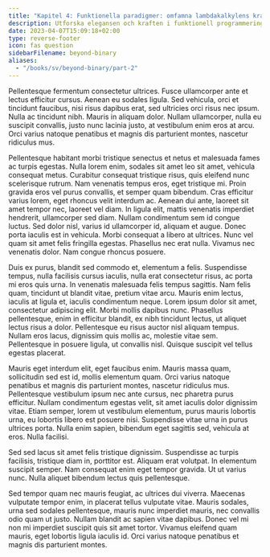 ```yaml
---
title: "Kapitel 4: Funktionella paradigmer: omfamna lambdakalkylens kraft"
description: Utforska elegansen och kraften i funktionell programmering.
date: 2023-04-07T15:09:18+02:00
type: reverse-footer
icon: fas question
sidebarFilename: beyond-binary
aliases:
  - "/books/sv/beyond-binary/part-2"
---
```

Pellentesque fermentum consectetur ultrices. Fusce ullamcorper ante et lectus efficitur cursus. Aenean eu sodales ligula. Sed vehicula, orci et tincidunt faucibus, nisi risus dapibus erat, sed ultricies orci risus nec ipsum. Nulla ac tincidunt nibh. Mauris in aliquam dolor. Nullam ullamcorper, nulla eu suscipit convallis, justo nunc lacinia justo, at vestibulum enim eros at arcu. Orci varius natoque penatibus et magnis dis parturient montes, nascetur ridiculus mus.

Pellentesque habitant morbi tristique senectus et netus et malesuada fames ac turpis egestas. Nulla lorem enim, sodales sit amet leo sit amet, vehicula consequat metus. Curabitur consequat tristique risus, quis eleifend nunc scelerisque rutrum. Nam venenatis tempus eros, eget tristique mi. Proin gravida eros vel purus convallis, et semper quam bibendum. Cras efficitur varius lorem, eget rhoncus velit interdum ac. Aenean dui ante, laoreet sit amet tempor nec, laoreet vel diam. In ligula elit, mattis venenatis imperdiet hendrerit, ullamcorper sed diam. Nullam condimentum sem id congue luctus. Sed dolor nisl, varius id ullamcorper id, aliquam et augue. Donec porta iaculis est in vehicula. Morbi consequat a libero at ultrices. Nunc vel quam sit amet felis fringilla egestas. Phasellus nec erat nulla. Vivamus nec venenatis dolor. Nam congue rhoncus posuere.

Duis ex purus, blandit sed commodo et, elementum a felis. Suspendisse tempus, nulla facilisis cursus iaculis, nulla erat consectetur risus, ac porta mi eros quis urna. In venenatis malesuada felis tempus sagittis. Nam felis quam, tincidunt ut blandit vitae, pretium vitae arcu. Mauris enim lectus, iaculis at ligula et, iaculis condimentum neque. Lorem ipsum dolor sit amet, consectetur adipiscing elit. Morbi mollis dapibus nunc. Phasellus pellentesque, enim in efficitur blandit, ex nibh tincidunt lectus, ut aliquet lectus risus a dolor. Pellentesque eu risus auctor nisl aliquam tempus. Nullam eros lacus, dignissim quis mollis ac, molestie vitae sem. Pellentesque in posuere ligula, ut convallis nisl. Quisque suscipit vel tellus egestas placerat.

Mauris eget interdum elit, eget faucibus enim. Mauris massa quam, sollicitudin sed est id, mollis elementum quam. Orci varius natoque penatibus et magnis dis parturient montes, nascetur ridiculus mus. Pellentesque vestibulum ipsum nec ante cursus, nec pharetra purus efficitur. Nullam condimentum egestas velit, sit amet iaculis dolor dignissim vitae. Etiam semper, lorem ut vestibulum elementum, purus mauris lobortis urna, eu lobortis libero est posuere nisi. Suspendisse vitae urna in purus ultrices porta. Nulla enim sapien, bibendum eget sagittis sed, vehicula at eros. Nulla facilisi.

Sed sed lacus sit amet felis tristique dignissim. Suspendisse ac turpis facilisis, tristique diam in, porttitor est. Aliquam erat volutpat. In elementum suscipit semper. Nam consequat enim eget tempor gravida. Ut ut varius nunc. Nulla aliquet bibendum lectus quis pellentesque.

Sed tempor quam nec mauris feugiat, ac ultrices dui viverra. Maecenas vulputate tempor enim, in placerat tellus vulputate vitae. Mauris sodales, urna sed sodales pellentesque, mauris nunc imperdiet mauris, nec convallis odio quam ut justo. Nullam blandit ac sapien vitae dapibus. Donec vel mi non mi imperdiet suscipit quis sit amet tortor. Vivamus eleifend quam mauris, eget lobortis ligula iaculis id. Orci varius natoque penatibus et magnis dis parturient montes.